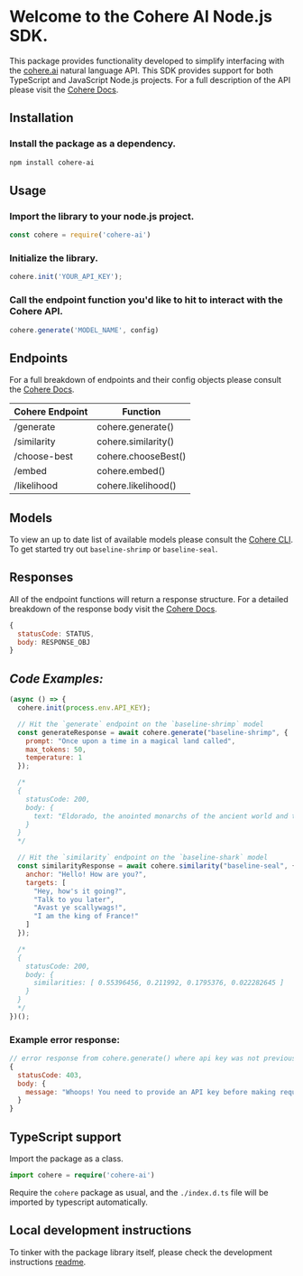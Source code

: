 # Welcome to the Cohere AI Node.js SDK.

This package provides functionality developed to simplify interfacing with the [cohere.ai](https://cohere.ai) natural language API. This SDK provides support for both TypeScript and JavaScript Node.js projects. For a full description of the API please visit the [Cohere Docs](https://docs.cohere.ai/).

## Installation

### Install the package as a dependency.

```bash
npm install cohere-ai
```

## Usage

### Import the library to your node.js project.
```js
const cohere = require('cohere-ai')
```

### Initialize the library.
```js
cohere.init('YOUR_API_KEY');
```

### Call the endpoint function you'd like to hit to interact with the Cohere API.

```js
cohere.generate('MODEL_NAME', config)
```
## Endpoints
For a full breakdown of endpoints and their config objects please consult the [Cohere Docs](https://docs.cohere.ai/).

Cohere Endpoint | Function
----- | -----
/generate  | cohere.generate()
/similarity | cohere.similarity()
/choose-best | cohere.chooseBest()
/embed | cohere.embed()
/likelihood | cohere.likelihood()

## Models
To view an up to date list of available models please consult the [Cohere CLI](https://docs.cohere.ai/command/). To get started try out `baseline-shrimp` or `baseline-seal`.

## Responses
All of the endpoint functions will return a response structure. For a detailed breakdown of the response body visit the [Cohere Docs](https://docs.cohere.ai/).

```js
{
  statusCode: STATUS,
  body: RESPONSE_OBJ
}
```

## *Code Examples:*
```js
(async () => {
  cohere.init(process.env.API_KEY);

  // Hit the `generate` endpoint on the `baseline-shrimp` model
  const generateResponse = await cohere.generate("baseline-shrimp", {
    prompt: "Once upon a time in a magical land called",
    max_tokens: 50,
    temperature: 1
  });

  /*
  {
    statusCode: 200,
    body: {
      text: "Eldorado, the anointed monarchs of the ancient world and the ruling family were divided into three kingdoms, each of which was ruled by an individual leader."
    }
  }
  */

  // Hit the `similarity` endpoint on the `baseline-shark` model
  const similarityResponse = await cohere.similarity("baseline-seal", {
    anchor: "Hello! How are you?",
    targets: [
      "Hey, how's it going?",
      "Talk to you later",
      "Avast ye scallywags!",
      "I am the king of France!"
    ]
  });

  /*
  {
    statusCode: 200,
    body: {
      similarities: [ 0.55396456, 0.211992, 0.1795376, 0.022282645 ]
    }
  }
  */
})();
```

### Example error response:

```js
// error response from cohere.generate() where api key was not previously provided.
{
  statusCode: 403,
  body: {
    message: "Whoops! You need to provide an API key before making requests. Try cohere.init(YOUR_KEY)."
  }
}

```

## TypeScript support
Import the package as a class.
```ts
import cohere = require('cohere-ai')
```
Require the `cohere` package as usual, and the `./index.d.ts` file will be imported by typescript automatically.

## Local development instructions
To tinker with the package library itself, please check the development instructions [readme](https://github.com/cohere-ai/cohere-node/blob/main/DEV.md).